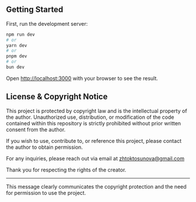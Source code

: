 ## Getting Started

First, run the development server:

```bash
npm run dev
# or
yarn dev
# or
pnpm dev
# or
bun dev
```

Open [http://localhost:3000](http://localhost:3000) with your browser to see the result.

## License & Copyright Notice

This project is protected by copyright law and is the intellectual property of the author. Unauthorized use, distribution, or modification of the code contained within this repository is strictly prohibited without prior written consent from the author.

If you wish to use, contribute to, or reference this project, please contact the author to obtain permission.

For any inquiries, please reach out via email at zhtoktosunova@gmail.com

Thank you for respecting the rights of the creator.

--- 

This message clearly communicates the copyright protection and the need for permission to use the project.
